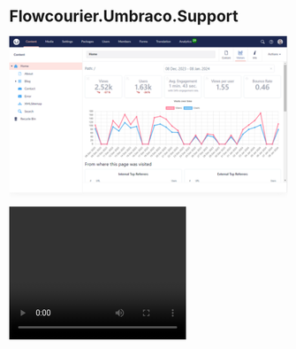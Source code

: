 # Flowcourier.Umbraco.Support
![Visitors - page specific reporting](images/visitors-page-specific-reporting.png)


<video width="320" height="240" controls>
  <source src="images/visitors-v12.1.0.mp4" type="video/mp4">
Your browser does not support the video tag.
</video>